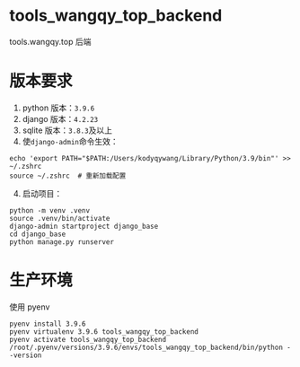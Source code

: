 # tools_wangqy_top_backend

tools.wangqy.top 后端

# 版本要求

1. python 版本：`3.9.6`
2. django 版本：`4.2.23`
3. sqlite 版本：`3.8.3`及以上
4. 使`django-admin`命令生效：

```shell
echo 'export PATH="$PATH:/Users/kodyqywang/Library/Python/3.9/bin"' >> ~/.zshrc
source ~/.zshrc  # 重新加载配置
```

4. 启动项目：

```shell
python -m venv .venv
source .venv/bin/activate
django-admin startproject django_base
cd django_base
python manage.py runserver
```

# 生产环境

使用 pyenv

```shell
pyenv install 3.9.6
pyenv virtualenv 3.9.6 tools_wangqy_top_backend
pyenv activate tools_wangqy_top_backend
/root/.pyenv/versions/3.9.6/envs/tools_wangqy_top_backend/bin/python --version
```
